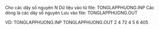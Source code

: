 Cho các dãy số nguyên N
Dữ liệu vào từ file: TONGLAPPHUONG.INP
Các dòng là các dãy số nguyên
Lưu vào file: TONGLAPPHUONG.OUT

VD:
TONGLAPPHUONG.INP      TONGLAPPHUONG.OUT
2 4                     72
4 5 6                   405